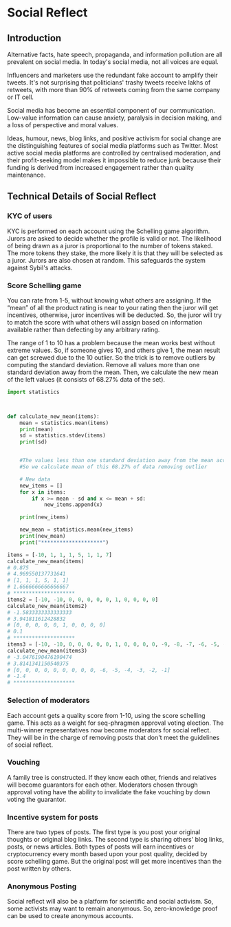 
# Social Reflect

## Introduction

Alternative facts, hate speech, propaganda, and information pollution are all prevalent on social media.  In today's social media, not all voices are equal.

Influencers and marketers use the redundant fake account to amplify their tweets.
It's not surprising that politicians' trashy tweets receive lakhs of retweets, with more than 90% of retweets coming from the same company or IT cell.

Social media has become an essential component of our communication. Low-value information can cause anxiety, paralysis in decision making, and a loss of perspective and moral values.

Ideas, humour, news, blog links, and positive activism for social change are the distinguishing features of social media platforms such as Twitter. Most active social media platforms are controlled by centralised moderation, and their profit-seeking model makes it impossible to reduce junk because their funding is derived from increased engagement rather than quality maintenance.


## Technical Details of Social Reflect

### KYC of users

KYC is performed on each account using the Schelling game algorithm. Jurors are asked to decide whether the profile is valid or not. The likelihood of being drawn as a juror is proportional to the number of tokens staked. The more tokens they stake, the more likely it is that they will be selected as a juror. Jurors are also chosen at random. This safeguards the system against Sybil's attacks.

### Score Schelling game
You can rate from 1-5, without knowing what others are assigning. If the “mean” of all the product rating is near to your rating then the juror will get incentives, otherwise, juror incentives will be deducted. So, the juror will try to match the score with what others will assign based on information available rather than defecting by any arbitrary rating.

The range of  1 to 10 has a problem because the mean works best without extreme values. So, if someone gives 10, and others give 1, the mean result can get screwed due to the 10 outlier. So the trick is to remove outliers by computing the standard deviation. Remove all values more than one standard deviation away from the mean. Then, we calculate the new mean of the left values (it consists of 68.27% data of the set).


```python
import statistics



def calculate_new_mean(items):
    mean = statistics.mean(items)
    print(mean)
    sd = statistics.stdev(items) 
    print(sd)


    #The values less than one standard deviation away from the mean account for 68.27% of the set
    #So we calculate mean of this 68.27% of data removing outlier

    # New data
    new_items = []
    for x in items:
        if x >= mean - sd and x <= mean + sd:
            new_items.append(x)

    print(new_items)

    new_mean = statistics.mean(new_items)
    print(new_mean)
    print("********************")

items = [-10, 1, 1, 1, 5, 1, 1, 7]
calculate_new_mean(items)
# 0.875
# 4.969550137731641
# [1, 1, 1, 5, 1, 1]
# 1.6666666666666667
# ********************
items2 = [-10, -10, 0, 0, 0, 0, 0, 1, 0, 0, 0, 0]
calculate_new_mean(items2)
# -1.5833333333333333
# 3.941811612428832
# [0, 0, 0, 0, 0, 1, 0, 0, 0, 0]
# 0.1
# ********************
items3 = [-10, -10, 0, 0, 0, 0, 0, 1, 0, 0, 0, 0, -9, -8, -7, -6, -5, -4, -3, -2, -1]
calculate_new_mean(items3)
# -3.0476190476190474
# 3.8141341150540375
# [0, 0, 0, 0, 0, 0, 0, 0, 0, -6, -5, -4, -3, -2, -1]
# -1.4
# ********************
```

### Selection of moderators
Each account gets a quality score from 1-10, using the score schelling game. This acts as a weight for seq-phragmen approval voting election. The multi-winner representatives now become moderators for social reflect. They will be in the charge of removing posts that don't meet the guidelines of social reflect. 

### Vouching
A family tree is constructed.
If they know each other, friends and relatives will become guarantors for each other.
Moderators chosen through approval voting have the ability to invalidate the fake vouching by down voting the guarantor.

### Incentive system for posts
There are two types of posts. The first type is you post your original thoughts or original blog links. The second type is sharing others' blog links, posts, or news articles. Both types of posts will earn incentives or cryptocurrency every month based upon your post quality, decided by score schelling game. But the original post will get more incentives than the post written by others.  

### Anonymous Posting
Social reflect will also be a platform for scientific and social activism. So, some activists may want to remain anonymous. So, zero-knowledge proof can be used to create anonymous accounts. 




